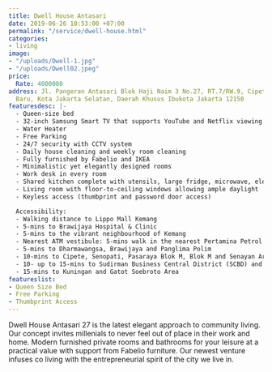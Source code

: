 ```yaml
---
title: Dwell House Antasari
date: 2019-06-26 10:53:00 +07:00
permalink: "/service/dwell-house.html"
categories:
- living
image:
- "/uploads/Dwell-1.jpg"
- "/uploads/Dwell02.jpeg"
price:
  Rate: 4000000
address: Jl. Pangeran Antasari Blok Haji Naim 3 No.27, RT.7/RW.9, Cipete Utara, Kby.
  Baru, Kota Jakarta Selatan, Daerah Khusus Ibukota Jakarta 12150
featuresdesc: |-
  - Queen-size bed
  - 32-inch Samsung Smart TV that supports YouTube and Netflix viewing
  - Water Heater
  - Free Parking
  - 24/7 security with CCTV system
  - Daily house cleaning and weekly room cleaning
  - Fully furnished by Fabelio and IKEA
  - Minimalistic yet elegantly designed rooms
  - Work desk in every room
  - Shared kitchen complete with utensils, large fridge, microwave, electric stoves and water dispenser
  - Living room with floor-to-ceiling windows allowing ample daylight
  - Keyless access (thumbprint and password door access)

  Accessibility:
  - Walking distance to Lippo Mall Kemang
  - 5-mins to Brawijaya Hospital & Clinic
  - 5-mins to the vibrant neighbourhood of Kemang
  - Nearest ATM vestibule: 5-mins walk in the nearest Pertamina Petrol Station - Antasari
  - 5-mins to Dharmawangsa, Brawijaya and Panglima Polim
  - 10-mins to Cipete, Senopati, Pasaraya Blok M, Blok M and Senayan Area
  - 10- up to 15-mins to Sudirman Business Central District (SCBD) and Thamrin
  - 15-mins to Kuningan and Gatot Soebroto Area
featureslist:
- Queen Size Bed
- Free Parking
- Thumbprint Access
---
```


Dwell House Antasari 27 is the latest elegant approach to community living. Our concept invites millenials to never feel out of place in their work and home. Modern furnished private rooms and bathrooms for your leisure at a practical value with support from Fabelio furniture. Our newest venture infuses co living with the entrepreneurial spirit of the city we live in. 
